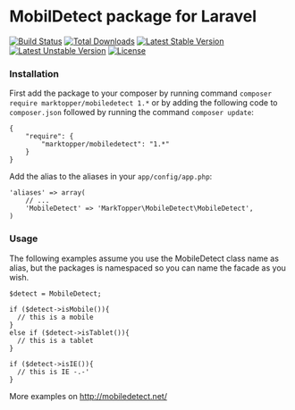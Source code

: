 # MobilDetect package for Laravel

[![Build Status](https://travis-ci.org/marktopper/Laravel-MobileDetect.svg)](https://travis-ci.org/marktopper/mobiledetect)
[![Total Downloads](https://poser.pugx.org/marktopper/mobiledetect/downloads.svg)](https://packagist.org/packages/marktopper/mobiledetect)
[![Latest Stable Version](https://poser.pugx.org/marktopper/marktopper/mobiledetect/v/stable.svg)](https://packagist.org/packages/marktopper/mobiledetect)
[![Latest Unstable Version](https://poser.pugx.org/marktopper/mobiledetect/v/unstable.svg)](https://packagist.org/packages/marktopper/mobiledetect)
[![License](https://poser.pugx.org/marktopper/mobiledetect/license.svg)](https://packagist.org/packages/marktopper/mobiledetect)

### Installation

First add the package to your composer by running command `composer require marktopper/mobiledetect 1.*` or by adding the following code to `composer.json` followed by running the command `composer update`:
```
{
    "require": {
        "marktopper/mobiledetect": "1.*"
    }
}
```

Add the alias to the aliases in your `app/config/app.php`:
```
'aliases' => array(
    // ...
    'MobileDetect' => 'MarkTopper\MobileDetect\MobileDetect',
)
```

### Usage

The following examples assume you use the MobileDetect class name as alias, but the packages is namespaced so you can name the facade as you wish.

```
$detect = MobileDetect;

if ($detect->isMobile()){
  // this is a mobile
}
else if ($detect->isTablet()){
  // this is a tablet
}

if ($detect->isIE()){
  // this is IE -.-'
}
```

More examples on http://mobiledetect.net/
